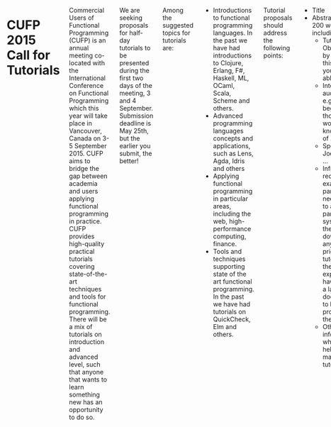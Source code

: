 <div class="row" media:type="text/omd">
<div class="small-12 columns" media:type="text/omd">

# CUFP 2015 Call for Tutorials

Commercial Users of Functional Programming (CUFP) is an annual meeting
co-located with the International Conference on Functional Programming
which this year will take place in Vancouver, Canada on 3-5 September 2015.
CUFP aims to bridge the gap between academia and users applying
functional programming in practice. CUFP provides high-quality
practical tutorials covering state-of-the-art techniques and tools for
functional programming. There will be a mix of tutorials on
introduction and advanced level, such that anyone that wants to learn
something new has an opportunity to do so.

We are seeking proposals for half-day tutorials to be presented during
the first two days of the meeting, 3 and 4 September. Submission
deadline is May 25th, but the earlier you submit, the better!

Among the suggested topics for tutorials are:

* Introductions to functional programming languages. In the past we
  have had introductions to Clojure, Erlang, F#, Haskell, ML, OCaml,
  Scala, Scheme and others.
* Advanced programming languages concepts and applications, such as
  Lens, Agda, Idris and others
* Applying functional programming in particular areas, including the
  web, high-performance computing, finance.
* Tools and techniques supporting state of the art functional
  programming. In the past we have had tutorials on QuickCheck, Elm and others.

Tutorial proposals should address the following points:

* Title
* Abstract (about 200 words) including
   * Tutorial Objectives: by the end of this tutorial you will be able to …
   * Intended audience: e.g. beginners, those with a working knowledge of X, …
   * Speaker Bio: Joe Bloggs is ...
   * Infrastructure required: For example, will participants need access
    to a particular system? Do they need to download anything prior to
    the tutorial? Can they be expected to have this on a laptop, or does
    it need to be provided by the meeting?
   * Other minor information which will help us market your tutorial.

Tutorials should be submitted using the following [talk submission
form](https://easychair.org/conferences/?conf=cufp2015). Deadline for
submission is May 25, 2015. Notification of acceptance is two weeks
later.

Tutorial Agreement  
While CUFP does not pay tutorialists, they will be compensated with
admission credits to CUFP and ICFP, as outlined below.

- If a tutorial has 5 or more registrants, the tutorialist will
  receive free admission to CUFP, including the two days of tutorials
  and the day of the CUFP workshop.
- If a tutorial has 10 or more registrants, the tutorialist will
  additionally receive a $250 voucher that can be used to register for
  any of the other ICFP events, including ICFP itself.

Note that we reserve the right to cancel tutorials with fewer than 5
registrants, but we will try hard to avoid having to do so.
No compensation will be awarded for cancelled tutorials.

If you have any questions, email Thomas Arts: thomas dot arts at
quviq dot com or Román González: romanandreg at gmail dot com

The 2015 conference is in Vancouver, Canada from September
3rd-5th. Once again, it is co-located with [ICFP
2015](http://icfpconference.org/icfp2015/).

CUFP tweets [@cufpconference](https://twitter.com/cufpconference).


</div>
</div>
